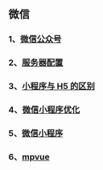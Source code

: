 ## 微信

### 1、[微信公众号](/微信/微信公众号)

### 2、[服务器配置](/微信/服务器配置)

### 3、[小程序与 H5 的区别](/微信/小程序与H5的区别)

### 4、[微信小程序优化](/微信/微信小程序优化)

### 5、[微信小程序](/微信/微信小程序)

### 6、[mpvue](/微信/mpvue)
